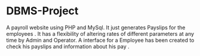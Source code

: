 # DBMS-Project
A payroll website using PHP and MySql. It just generates Payslips for the employees . It has a flexibility of altering rates of different parameters at any time by Admin and Operator. 
         A interface for a Employee has been created to check his payslips and information about his pay . 
